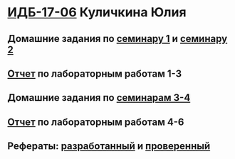 # [ИДБ-17-06](https://github.com/stankin/design-part-1/wiki/list-idb-17-06) Куличкина Юлия

## Домашние задания по [семинару 1](https://github.com/stankin/design-part-1/wiki/list-idb-17-06) и [семинару 2](https://github.com/stankin/design-part-1/wiki/sem2)

## [Отчет](https://github.com/kulichkinayuliya/kulichkinayuliya.github.io/wiki/Лабораторные-работы-1,-2,-3) по лабораторным работам 1-3

## Домашние задания по [семинарам 3-4](https://github.com/kulichkinayuliya/kulichkinayuliya.github.io/wiki/Семинар-3,-4)

## [Отчет](https://github.com/kulichkinayuliya/kulichkinayuliya.github.io) по лабораторным работам 4-6

## Рефераты: [разработанный](https://github.com/stankin/design-part-1/wiki/exam01-6) и [проверенный](https://github.com/stankin/design-part-1/wiki/exam15-1)
